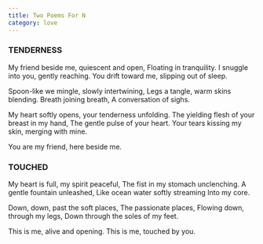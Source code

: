 ```yaml
---
title: Two Poems For N
category: love
---
```


### TENDERNESS

My friend beside me, quiescent and open,
Floating in tranquility.
I snuggle into you, gently reaching.
You drift toward me, slipping out of sleep.

Spoon-like we mingle, slowly intertwining,
Legs a tangle, warm skins blending.
Breath joining breath,
A conversation of sighs.

My heart softly opens, your tenderness unfolding.
The yielding flesh of your breast in my hand,
The gentle pulse of your heart.
Your tears kissing my skin, merging with mine.

You are my friend, here beside me.

### TOUCHED

My heart is full, my spirit peaceful,
The fist in my stomach unclenching.
A gentle fountain unleashed,
Like ocean water softly streaming
Into my core.

Down, down, past the soft places,
The passionate places,
Flowing down, through my legs,
Down through the soles of my feet.

This is me, alive and opening.
This is me, touched by you.
